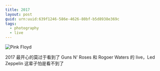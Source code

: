 ```yaml
---
title: 2017
layout: post
guid: urn:uuid:639f1246-586e-4626-80bf-b5d8938e369c
tags:
  - photography
  - live
---
```


![Pink Floyd](https://sansuiz.github.io/SPhotos/media/files/2017/12/31/pink-floyd.jpg)

2017 最开心的莫过于看到了 Guns N' Roses 和 Rogoer Waters 的 live，Led Zeppelin 这辈子怕是看不到了
